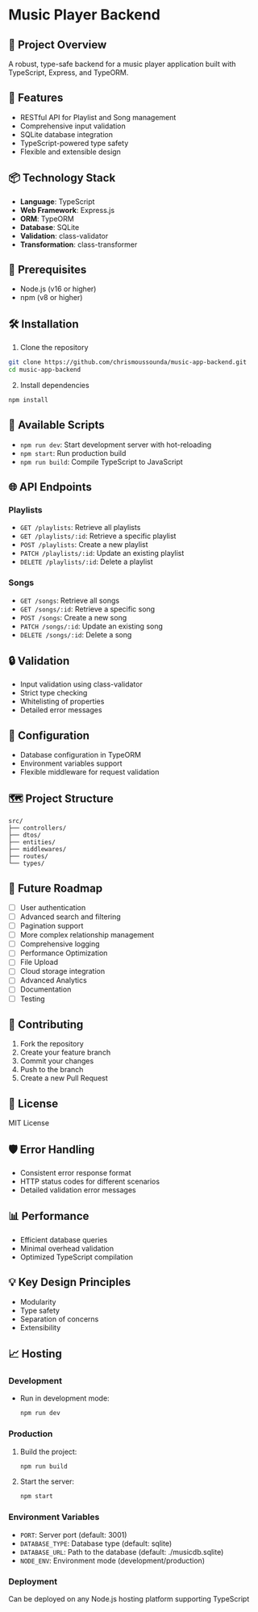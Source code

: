 # Music Player Backend

## 🎵 Project Overview

A robust, type-safe backend for a music player application built with TypeScript, Express, and TypeORM.

## 🚀 Features

- RESTful API for Playlist and Song management
- Comprehensive input validation
- SQLite database integration
- TypeScript-powered type safety
- Flexible and extensible design

## 📦 Technology Stack

- **Language**: TypeScript
- **Web Framework**: Express.js
- **ORM**: TypeORM
- **Database**: SQLite
- **Validation**: class-validator
- **Transformation**: class-transformer

## 🔧 Prerequisites

- Node.js (v16 or higher)
- npm (v8 or higher)

## 🛠 Installation

1. Clone the repository

```bash
git clone https://github.com/chrismoussounda/music-app-backend.git
cd music-app-backend
```

2. Install dependencies

```bash
npm install
```

## 📜 Available Scripts

- `npm run dev`: Start development server with hot-reloading
- `npm start`: Run production build
- `npm run build`: Compile TypeScript to JavaScript

## 🌐 API Endpoints

### Playlists

- `GET /playlists`: Retrieve all playlists
- `GET /playlists/:id`: Retrieve a specific playlist
- `POST /playlists`: Create a new playlist
- `PATCH /playlists/:id`: Update an existing playlist
- `DELETE /playlists/:id`: Delete a playlist

### Songs

- `GET /songs`: Retrieve all songs
- `GET /songs/:id`: Retrieve a specific song
- `POST /songs`: Create a new song
- `PATCH /songs/:id`: Update an existing song
- `DELETE /songs/:id`: Delete a song

## 🔒 Validation

- Input validation using class-validator
- Strict type checking
- Whitelisting of properties
- Detailed error messages

## 📝 Configuration

- Database configuration in TypeORM
- Environment variables support
- Flexible middleware for request validation

## 🗺 Project Structure

```
src/
├── controllers/
├── dtos/
├── entities/
├── middlewares/
├── routes/
└── types/
```

## 🚧 Future Roadmap

- [ ] User authentication
- [ ] Advanced search and filtering
- [ ] Pagination support
- [ ] More complex relationship management
- [ ] Comprehensive logging
- [ ] Performance Optimization
- [ ] File Upload
- [ ] Cloud storage integration
- [ ] Advanced Analytics
- [ ] Documentation
- [ ] Testing

## 🤝 Contributing

1. Fork the repository
2. Create your feature branch
3. Commit your changes
4. Push to the branch
5. Create a new Pull Request

## 📄 License

MIT License

## 🛡️ Error Handling

- Consistent error response format
- HTTP status codes for different scenarios
- Detailed validation error messages

## 📊 Performance

- Efficient database queries
- Minimal overhead validation
- Optimized TypeScript compilation

## 💡 Key Design Principles

- Modularity
- Type safety
- Separation of concerns
- Extensibility

## 📈 Hosting

### Development

- Run in development mode:
  ```bash
  npm run dev
  ```

### Production

1. Build the project:
   ```bash
   npm run build
   ```
2. Start the server:
   ```bash
   npm start
   ```

### Environment Variables

- `PORT`: Server port (default: 3001)
- `DATABASE_TYPE`: Database type (default: sqlite)
- `DATABASE_URL`: Path to the database (default: ./musicdb.sqlite)
- `NODE_ENV`: Environment mode (development/production)

### Deployment

Can be deployed on any Node.js hosting platform supporting TypeScript
